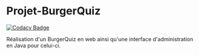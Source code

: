 # Projet-BurgerQuiz
[![Codacy Badge](https://api.codacy.com/project/badge/grade/e782693af0fe4fd5bf37057579965493)](https://www.codacy.com/app/konstantin-sidorenko/Projet-BurgerQuiz)

Réalisation d'un BurgerQuiz en web ainsi qu'une interface d'administration en Java pour celui-ci.
